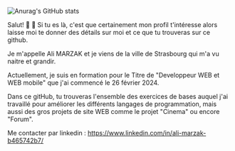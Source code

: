 ![Anurag's GitHub stats](https://github-readme-stats.vercel.app/api?username=Mzk-Ali&show_icons=true&theme=radical)


 Salut! 👋
💬 Si tu es là, c'est que certainement mon profil t'intéresse alors laisse moi te donner des détails sur moi et ce que tu trouveras sur ce github.

Je m'appelle Ali MARZAK et je viens de la ville de Strasbourg qui m'a vu naitre et grandir. 

Actuellement, je suis en formation pour le Titre de "Developpeur WEB et WEB mobile" que j'ai commencé le 26 février 2024. 

Dans ce gitHub, tu trouveras l'ensemble des exercices de bases auquel j'ai travaillé pour améliorer les différents langages de programmation, mais aussi des gros projets de site WEB comme le projet "Cinema" ou encore "Forum".

Me contacter par linkedin : https://www.linkedin.com/in/ali-marzak-b465742b7/
